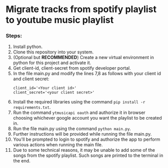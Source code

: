 # Migrate tracks from spotify playlist to youtube music playlist

### Steps:

1. Install python.
2. Clone this repository into your system.
3. (Optional but **RECOMMENDED**) Create a new virtual environment in python for this project and activate it.
4. Get client-id, client-secret from spotify developer portal.
5. In the file main.py and modify the lines 7,8 as follows with your client id and client secret:
   ```
   client_id='<Your client id>'
   client_secret='<your client secret>'
   ```
6. Install the required libraries using the command `pip install -r requirements.txt`.
7. Run the command `ytmusicapi oauth` and authorize it in browser choosing whichever google account you want the playlist to be created in.
8. Run the file main.py using the command `python main.py`.
9. Further instructions will be provided while running the file main.py.
10. You'll be prompted to login to spotify and authorize the app to perform various actions when running the main file.
11. Due to some technical reasons, it may be unable to add some of the songs from the spotify playlist. Such songs are printed to the terminal in the end.
